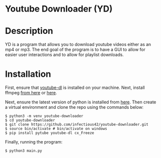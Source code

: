 # Youtube Downloader (YD)

# Description

YD is a program that allows you to download youtube videos either as an mp4 or mp3. The end goal of the program is to have a GUI to allow for easier user interactions and to allow for playlist downloads.

# Installation

First, ensure that [youtube-dl](https://github.com/ytdl-org/youtube-dl/blob/master/README.md#installation) is installed on your machine. Next, install ffmpeg [from here](https://github.com/adaptlearning/adapt_authoring/wiki/Installing-FFmpeg) or [here](https://www.ffmpeg.org/download.html).

Next, ensure the latest version of python is installed from [here](https://www.python.org/downloads/). Then create a virtual environment and clone the repo using the commands below:

```
$ python3 -m venv youtube-downloader
$ cd youtube-downloader
$ git clone https://github.com/infectious42/youtube-downloader.git
$ source bin/activate # bin/activate on windows
$ pip install pytube youtube-dl cx_Freeze
```

Finally, running the program:

```
$ python3 main.py
```
